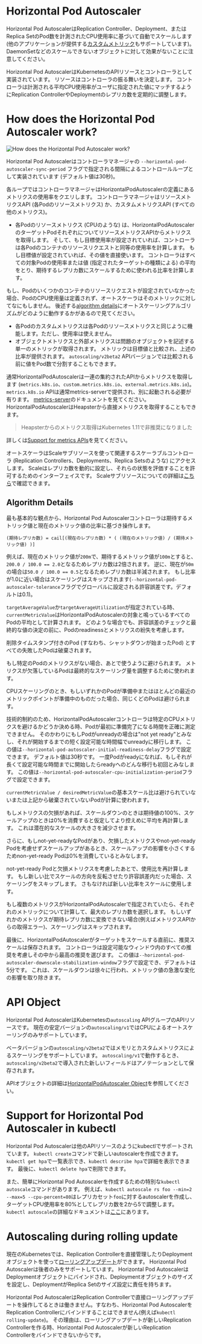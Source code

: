 Horizontal Pod Autoscaler
=========================

Horizontal Pod AutoscalerはReplication Controller、Deployment、またはReplica SetのPod数を計測されたCPU使用率に基づいて自動でスケールします (他のアプリケーションが提供する[カスタムメトリック](https://git.k8s.io/community/contributors/design-proposals/instrumentation/custom-metrics-api.md)もサポートしています)。
DaemonSetなどのスケールできないオブジェクトに対して効果がないことに注意してください。

Horizontal Pod AutoscalerはKubernetesのAPIリソースとコントローラとして実装されています。
リソースはコントローラの振る舞いを決定します。
コントローラは計測される平均CPU使用率がユーザに指定された値にマッチするようにReplication ControllerやDeploymentのレプリカ数を定期的に調整します。

# How does the Horizontal Pod Autoscaler work?

![How does the Horizontal Pod Autoscaler work?](https://d33wubrfki0l68.cloudfront.net/4fe1ef7265a93f5f564bd3fbb0269ebd10b73b4e/1775d/images/docs/horizontal-pod-autoscaler.svg)

Horizontal Pod Autoscalerはコントローラマネージャの `--horizontal-pod-autoscaler-sync-period` フラグで指定される間隔によるコントロールループとして実装されています (デフォルト値は30秒)。

各ループではコントローラマネージャはHorizontalPodAutoscalerの定義にあるメトリクスの使用率をクエリします。
コントローラマネージャはリソースメトリクスAPI (各Podのリソースメトリクス) か、カスタムメトリクスAPI (すべての他のメトリクス)。

* 各Podのリソースメトリクス (CPUのような) は、HorizontalPodAutoscalerのターゲットPodそれぞれについてリソースメトリクスAPIからメトリクスを取得します。
そして、もし目標使用率が設定されていれば、コントローラは各Podのコンテナのリソースリクエストと同等の使用率を計算します。
もし目標値が設定されていれば、その値を直接使います。
コントローラはすべての対象Podの使用率または値 (指定されたターゲットの種類による) の平均をとり、期待するレプリカ数にスケールするために使われる比率を計算します。

もし、Podのいくつかのコンテナのリソースリクエストが設定されていなかった場合、PodのCPU使用量は定義されず、オートスケーラはそのメトリックに対してなにもしません。
後述する[algorithm details](https://kubernetes.io/docs/tasks/run-application/horizontal-pod-autoscale/#algorithm-details)にオートスケーリングアルゴリズムがどのように動作するかがあるので見てください。

* 各Podのカスタムメトリクスは各Podのリソースメトリクスと同じように機能します。ただし、使用率は使えません。
* オブジェクトメトリクスと外部メトリクスは問題のオブジェクトを記述する単一のメトリックが取得されます。
メトリックは目標値と比較され、上述の比率が提供されます。
`autoscaling/v2beta2` APIバージョンでは比較される前に値をPod数で分割することもできます。

通常HorizontalPodAutoscalerは一連の集約されたAPIからメトリクスを取得します (`metrics.k8s.io`、`custom.metrics.k8s.io`、`external.metrics.k8s.io`)。
`metrics.k8s.io` APIは通常metrics-serverで提供され、別に起動される必要が有ります。
[metrics-server](https://kubernetes.io/docs/tasks/debug-application-cluster/core-metrics-pipeline/#metrics-server)のドキュメントを見てください。
HorizontalPodAutoscalerはHeapsterから直接メトリクスを取得することもできます。

> Heapsterからのメトリクス取得はKubernetes 1.11で非推奨になりました

詳しくは[Support for metrics APIs](https://kubernetes.io/docs/tasks/run-application/horizontal-pod-autoscale/#support-for-metrics-apis)を見てください。

オートスケーラはScaleサブリソースを使って関連するスケーラブルコントローラ (Replication Controllers、Deployments、Replica Setsのような) にアクセスします。
Scaleはレプリカ数を動的に設定し、それらの状態を評価することを許可するためのインターフェイスです。
Scaleサブリソースについての詳細は[こちら](https://git.k8s.io/community/contributors/design-proposals/autoscaling/horizontal-pod-autoscaler.md#scale-subresource)で確認できます。

## Algorithm Details

最も基本的な観点から、Horizontal Pod Autoscalerコントローラは期待するメトリック値と現在のメトリック値の比率に基づき操作します。

```
(期待レプリカ数) = cail[(現在のレプリカ数) * ( (現在のメトリック値) / (期待メトリック値) )]
```

例えば、現在のメトリック値が`200m`で、期待するメトリック値が`100m`とすると、`200.0 / 100.0 == 2.0`となるためレプリカ数は2倍されます。
逆に、現在が`50m`の場合は`50.0 / 100.0 == 0.5`となるためレプリカ数は半減されます。
もし比率が1.0に近い場合はスケーリングはスキップされます(`--horizontal-pod-autoscaler-tolerance`フラグでグローバルに設定される許容誤差です。デフォルトは0.1)。

`targetAverageValue`か`targetAverageUtilization`が指定されている時、`currentMetricValue`はHorizontalPodAutoscalerの対象と鳴っているすべてのPodの平均として計算されます。
どのような場合でも、許容誤差のチェックと最終的な値の決定の前に、Podのreadinessとメトリクスの紛失を考慮します。

削除タイムスタンプ付きのPod (すなわち、シャットダウンが始まったPod) とすべての失敗したPodは破棄されます。

もし特定のPodのメトリクスがない場合、あとで使うように避けられます。
メトリクスが欠落しているPodは最終的なスケーリング量を調整するために使われます。

CPUスケーリングのとき、もしいずれかのPodが準備中またはほとんどの最近のメトリックポイントが準備中のものだった場合、同じくどのPodは避けられます。

技術的制約のため、HorizontalPodAutoscalerコントローラは特定のCPUメトリクスを避けるかどうか決める時、Podが最初に準備完了になる時間を正確に測定できません。
そのかわりにもしPodがunreadyの場合は"not yet ready"とみなし、それが開始するまでの短く設定可能な時間幅でunreadyに移行します。
この値は`--horizontal-pod-autoscaler-initial-readiness-delay`フラグで設定できます。
デフォルト値は30秒です。
一度Podがreadyになれば、もしそれが長くて設定可能な時間までに開始したらreadyへのどんな移行も初回とみなします。
この値は`--horizontal-pod-autoscaler-cpu-initialization-period`フラグで設定できます。

`currentMetricValue / desiredMetricValue`の基本スケール比は避けられていないまたは上記から破棄されていないPodが計算に使われます。

もしメトリクスの欠損があれば、スケールダウンのときは期待値の100%、スケールアップのときは0%を消費すると仮定してより控えめに平均を再計算します。
これは潜在的なスケールの大きさを減少させます。

さらに、もしnot-yet-readyなPodがあり、欠損したメトリクスやnot-yet-ready Podを考慮せずスケールアップがあるとき、スケールアップの影響を小さくするためnon-yet-ready Podは0%を消費しているとみなします。

not-yet-ready Podと欠損メトリクスを考慮したあとで、使用比を再計算します。
もし新しい比でスケールの方向を反転させたり許容誤差内だった場合、スケーリングをスキップします。
さもなければ新しい比率をスケールに使用します。

もし複数のメトリクスがHorizontalPodAutoscalerで指定されていたら、それぞれのメトリックについて計算して、最大のレプリカ数を選択します。
もしいずれかのメトリクスが期待レプリカ数に変換できない場合(例えばメトリクスAPIからの取得エラー)、スケーリングはスキップされます。

最後に、HorizontalPodAutoscalerがターゲットをスケールする直前に、推奨スケールは保存されます。
コントローラは設定可能なウィンドウ内のすべての推奨を考慮しその中から最高の推奨を選びます。
この値は`--horizontal-pod-autoscaler-downscale-stabilization-window`フラグで設定でき、デフォルトは5分です。
これは、スケールダウンは徐々に行われ、メトリック値の急激な変化の影響を取り除きます。

# API Object

Horizontal Pod AutoscalerはKubernetesの`autoscaling` APIグループのAPIリソースです。
現在の安定バージョンの`autoscaling/v1`ではCPUによるオートスケーリングのみサポートしています。

ベータバージョンの`autoscaling/v2beta2`ではメモリとカスタムメトリクスによるスケーリングをサポートしています。
`autoscaling/v1`で動作するとき、`autoscaling/v2beta2`で導入された新しいフィールドはアノテーションとして保存されます。

APIオブジェクトの詳細は[HorizontalPodAutoscaler Object](https://git.k8s.io/community/contributors/design-proposals/autoscaling/horizontal-pod-autoscaler.md#horizontalpodautoscaler-object)を参照してください。

# Support for Horizontal Pod Autoscaler in kubectl

Horizontal Pod Autoscalerは他のAPIリソースのようにkubectlでサポートされています。
`kubectl create`コマンドで新しいautoscalerを作成できます。
`kubectl get hpa`で一覧表示でき、`kubectl describe hpa`で詳細を表示できます。
最後に、`kubectl delete hpa`で削除できます。

また、簡単にHorizontal Pod Autoscalerを作成するための特別な`kubectl autoscale`コマンドがあります。
例えば、`kubectl autoscale rs foo --min=2 --max=5 --cpu-percent=80`はレプリカセット`foo`に対するautoscalerを作成し、ターゲットCPU使用率を80%としてレプリカ数を2から5で調整します。
`kubectl autoscale`の詳細なドキュメントは[ここ](https://kubernetes.io/docs/reference/generated/kubectl/kubectl-commands/#autoscale)にあります。

# Autoscaling during rolling update

現在のKubernetesでは、Replication Controllerを直接管理したりDeploymentオブジェクトを使って[ローリングアップデート](https://kubernetes.io/docs/tasks/run-application/rolling-update-replication-controller/)ができます。
Horizontal Pod Autoscalerは後者のみをサポートしています。
Horizontal Pod AutoscalerはDeploymentオブジェクトにバインドされ、Deploymentオブジェクトのサイズを設定し、DeploymentがReplica Setのサイズ設定に責任を持ちます。

Horizontal Pod AutoscalerはReplication Controllerで直接ローリングアップデートを操作してるときは働きません。すなわち、Horizontal Pod AutoscalerをReplication Controllerにバインドすることはできません(例えば`kubectl rolling-update`)。
その理由は、ローリングアップデートが新しいReplication Controllerを作る時、Horizontal Pod Autoscalerが新しいReplication Controllerをバインドできないからです。


